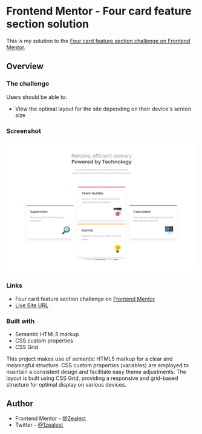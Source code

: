 # Frontend Mentor - Four card feature section solution

This is my solution to the [Four card feature section challenge on Frontend Mentor](https://www.frontendmentor.io/challenges/four-card-feature-section-weK1eFYK).

## Overview

### The challenge

Users should be able to:

- View the optimal layout for the site depending on their device's screen size

### Screenshot

![](./screenshot.png)

### Links

- Four card feature section challenge on [Frontend Mentor](https://www.frontendmentor.io/challenges/four-card-feature-section-weK1eFYK)
- [Live Site URL](https://zealest.github.io/__four_card_feature_section)

### Built with

- Semantic HTML5 markup
- CSS custom properties
- CSS Grid

This project makes use of semantic HTML5 markup for a clear and meaningful structure. CSS custom properties (variables) are employed to maintain a consistent design and facilitate easy theme adjustments. The layout is built using CSS Grid, providing a responsive and grid-based structure for optimal display on various devices.

## Author

- Frontend Mentor - [@Zealest](https://www.frontendmentor.io/profile/Zealest)
- Twitter - [@1zealest](https://www.twitter.com/1zealest)
